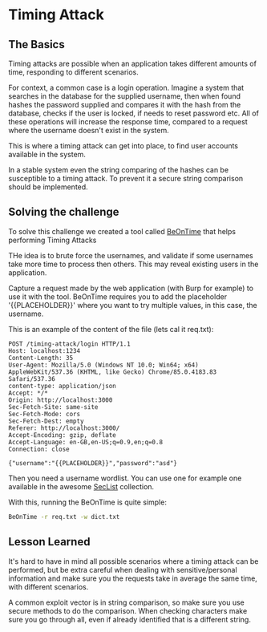 # Timing Attack

## The Basics

Timing attacks are possible when an application takes different amounts of time, responding to different scenarios.

For context, a common case is a login operation. Imagine a system that searches in the database for the supplied username, then when found hashes the password supplied and compares it with the hash from the database, checks if the user is locked, if needs to reset password etc. All of these operations will increase the response time, compared to a request where the username doesn't exist in the system.

This is where a timing attack can get into place, to find user accounts available in the system.

In a stable system even the string comparing of the hashes can be susceptible to a timing attack. To prevent it a secure string comparison should be implemented.

## Solving the challenge

To solve this challenge we created a tool called [BeOnTime](https://github.com/DamnVulnerableCryptoApp/BeOnTime) that helps performing Timing Attacks

THe idea is to brute force the usernames, and validate if some usernames take more time to process then others. This may reveal existing users in the application.

Capture a request made by the web application (with Burp for example) to use it with the tool.
BeOnTime requires you to add the placeholder '{{PLACEHOLDER}}' where you want to try multiple values, in this case, the username.

This is an example of the content of the file (lets cal it req.txt):

```plaintext
POST /timing-attack/login HTTP/1.1
Host: localhost:1234
Content-Length: 35
User-Agent: Mozilla/5.0 (Windows NT 10.0; Win64; x64) AppleWebKit/537.36 (KHTML, like Gecko) Chrome/85.0.4183.83 Safari/537.36
content-type: application/json
Accept: */*
Origin: http://localhost:3000
Sec-Fetch-Site: same-site
Sec-Fetch-Mode: cors
Sec-Fetch-Dest: empty
Referer: http://localhost:3000/
Accept-Encoding: gzip, deflate
Accept-Language: en-GB,en-US;q=0.9,en;q=0.8
Connection: close

{"username":"{{PLACEHOLDER}}","password":"asd"}
```

Then you need a username wordlist. You can use one for example one available in the awesome [SecList](https://github.com/danielmiessler/SecLists/blob/master/Usernames/cirt-default-usernames.txt) collection.

With this, running the BeOnTime is quite simple:

```bash
BeOnTime -r req.txt -w dict.txt
```

## Lesson Learned

It's hard to have in mind all possible scenarios where a timing attack can be performed, but be extra careful when dealing with sensitive/personal information and make sure you the requests take in average the same time, with different scenarios.

A common exploit vector is in string comparison, so make sure you use secure methods to do the comparison. When checking characters make sure you go through all, even if already identified that is a different string.
